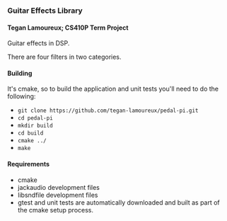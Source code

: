 ### Guitar Effects Library
#### Tegan Lamoureux; CS410P Term Project

Guitar effects in DSP.

There are four filters in two categories.

#### Building
It's cmake, so to build the application and unit tests you'll need to do the following:
* `git clone https://github.com/tegan-lamoureux/pedal-pi.git`
* `cd pedal-pi`
* `mkdir build`
* `cd build`
* `cmake ../`
* `make`

#### Requirements
* cmake
* jackaudio development files
* libsndfile development files
* gtest and unit tests are automatically downloaded and built as part of the cmake setup process.
